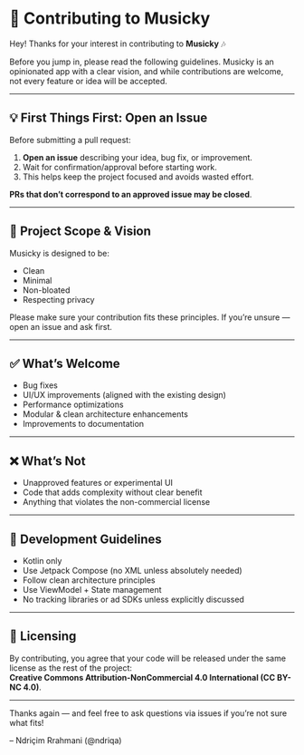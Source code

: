 # 🤝 Contributing to Musicky

Hey! Thanks for your interest in contributing to **Musicky** 🎶

Before you jump in, please read the following guidelines. Musicky is an opinionated app with a clear vision, and while contributions are welcome, not every feature or idea will be accepted.

---

## 💡 First Things First: Open an Issue

Before submitting a pull request:

1. **Open an issue** describing your idea, bug fix, or improvement.
2. Wait for confirmation/approval before starting work.
3. This helps keep the project focused and avoids wasted effort.

**PRs that don’t correspond to an approved issue may be closed**.

---

## 🧭 Project Scope & Vision

Musicky is designed to be:
- Clean
- Minimal
- Non-bloated
- Respecting privacy

Please make sure your contribution fits these principles. If you’re unsure — open an issue and ask first.

---

## ✅ What’s Welcome

- Bug fixes
- UI/UX improvements (aligned with the existing design)
- Performance optimizations
- Modular & clean architecture enhancements
- Improvements to documentation

---

## ❌ What’s Not

- Unapproved features or experimental UI
- Code that adds complexity without clear benefit
- Anything that violates the non-commercial license

---

## 🧪 Development Guidelines

- Kotlin only
- Use Jetpack Compose (no XML unless absolutely needed)
- Follow clean architecture principles
- Use ViewModel + State management
- No tracking libraries or ad SDKs unless explicitly discussed

---

## 📜 Licensing

By contributing, you agree that your code will be released under the same license as the rest of the project:  
**Creative Commons Attribution-NonCommercial 4.0 International (CC BY-NC 4.0)**.

---

Thanks again — and feel free to ask questions via issues if you’re not sure what fits!

– Ndriçim Rrahmani (@ndriqa)
